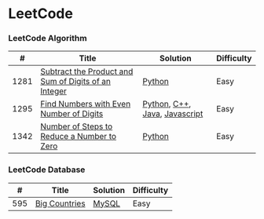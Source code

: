 LeetCode
========

### LeetCode Algorithm


| # | Title | Solution | Difficulty |
|---| ----- | -------- | ---------- |
|1281|[Subtract the Product and Sum of Digits of an Integer](https://leetcode.com/problems/subtract-the-product-and-sum-of-digits-of-an-integer/)|[Python](./Algorithms/Subtract_the_Product_and_Sum_of_Digits_of_an_Integer/Subtract_the_Product_and_Sum_of_Digits_of_an_Integer.py)|Easy|
|1295|[Find Numbers with Even Number of Digits](https://leetcode.com/problems/find-numbers-with-even-number-of-digits/) | [Python](./Algorithms/Find_Numbers_with_Even_Number_of_Digits/Find_Numbers_with_Even_Number_of_Digits.py), [C++](./Algorithms/Number_of_Steps_to_Reduce_a_Number_to_Zero/Number_of_Steps_to_Reduce_a_Number_to_Zero.cpp), [Java](./Algorithms/Number_of_Steps_to_Reduce_a_Number_to_Zero/Number_of_Steps_to_Reduce_a_Number_to_Zero.java), [Javascript](./Algorithms/Number_of_Steps_to_Reduce_a_Number_to_Zero/Number_of_Steps_to_Reduce_a_Number_to_Zero.js)|Easy|
|1342|[Number of Steps to Reduce a Number to Zero](https://leetcode.com/problems/number-of-steps-to-reduce-a-number-to-zero/)|[Python](./Algorithms/Number_of_Steps_to_Reduce_a_Number_to_Zero/Number_of_Steps_to_Reduce_a_Number_to_Zero.py)|Easy|



### LeetCode Database
| # | Title | Solution | Difficulty |
|---| ----- | -------- | ---------- |
|595|[Big Countries](https://leetcode.com/problems/big-countries/)|[MySQL](Database/Big_Countries/Big_Countries.sql)|Easy|
